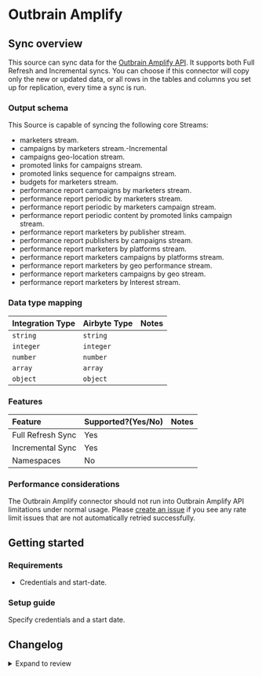 # Outbrain Amplify

## Sync overview

This source can sync data for the [Outbrain Amplify API](https://amplifyv01.docs.apiary.io/#reference/authentications). It supports both Full Refresh and Incremental syncs. You can choose if this connector will copy only the new or updated data, or all rows in the tables and columns you set up for replication, every time a sync is run.

### Output schema

This Source is capable of syncing the following core Streams:

- marketers stream.
- campaigns by marketers stream.-Incremental
- campaigns geo-location stream.
- promoted links for campaigns stream.
- promoted links sequence for campaigns stream.
- budgets for marketers stream.
- performance report campaigns by marketers stream.
- performance report periodic by marketers stream.
- performance report periodic by marketers campaign stream.
- performance report periodic content by promoted links campaign stream.
- performance report marketers by publisher stream.
- performance report publishers by campaigns stream.
- performance report marketers by platforms stream.
- performance report marketers campaigns by platforms stream.
- performance report marketers by geo performance stream.
- performance report marketers campaigns by geo stream.
- performance report marketers by Interest stream.

### Data type mapping

| Integration Type | Airbyte Type | Notes |
| :--------------- | :----------- | :---- |
| `string`         | `string`     |       |
| `integer`        | `integer`    |       |
| `number`         | `number`     |       |
| `array`          | `array`      |       |
| `object`         | `object`     |       |

### Features

| Feature           | Supported?\(Yes/No\) | Notes |
| :---------------- | :------------------- | :---- |
| Full Refresh Sync | Yes                  |       |
| Incremental Sync  | Yes                  |       |
| Namespaces        | No                   |       |

### Performance considerations

The Outbrain Amplify connector should not run into Outbrain Amplify API limitations under normal usage. Please [create an issue](https://github.com/airbytehq/airbyte/issues) if you see any rate limit issues that are not automatically retried successfully.

## Getting started

### Requirements

- Credentials and start-date.

### Setup guide

Specify credentials and a start date.

## Changelog

<details>
  <summary>Expand to review</summary>

| Version | Date       | Pull Request                                             | Subject                            |
| :------ | :--------- | :------------------------------------------------------- | :--------------------------------- |
| 0.1.13 | 2024-09-07 | [45240](https://github.com/airbytehq/airbyte/pull/45240) | Update dependencies |
| 0.1.12 | 2024-08-31 | [45024](https://github.com/airbytehq/airbyte/pull/45024) | Update dependencies |
| 0.1.11 | 2024-08-24 | [44737](https://github.com/airbytehq/airbyte/pull/44737) | Update dependencies |
| 0.1.10 | 2024-08-17 | [44351](https://github.com/airbytehq/airbyte/pull/44351) | Update dependencies |
| 0.1.9 | 2024-08-10 | [43605](https://github.com/airbytehq/airbyte/pull/43605) | Update dependencies |
| 0.1.8 | 2024-08-03 | [43068](https://github.com/airbytehq/airbyte/pull/43068) | Update dependencies |
| 0.1.7 | 2024-07-27 | [42754](https://github.com/airbytehq/airbyte/pull/42754) | Update dependencies |
| 0.1.6 | 2024-07-20 | [42334](https://github.com/airbytehq/airbyte/pull/42334) | Update dependencies |
| 0.1.5 | 2024-07-13 | [41869](https://github.com/airbytehq/airbyte/pull/41869) | Update dependencies |
| 0.1.4 | 2024-07-10 | [41574](https://github.com/airbytehq/airbyte/pull/41574) | Update dependencies |
| 0.1.3 | 2024-07-08 | [41035](https://github.com/airbytehq/airbyte/pull/41035) | Migrate to poetry |
| 0.1.2 | 2022-08-25 | [15667](https://github.com/airbytehq/airbyte/pull/15667) | Add message when no data available |
| 0.1.1 | 2022-05-30 | [11732](https://github.com/airbytehq/airbyte/pull/11732) | Fix docs |
| 0.1.0 | 2022-05-30 | [11732](https://github.com/airbytehq/airbyte/pull/11732) | Initial Release |

</details>

